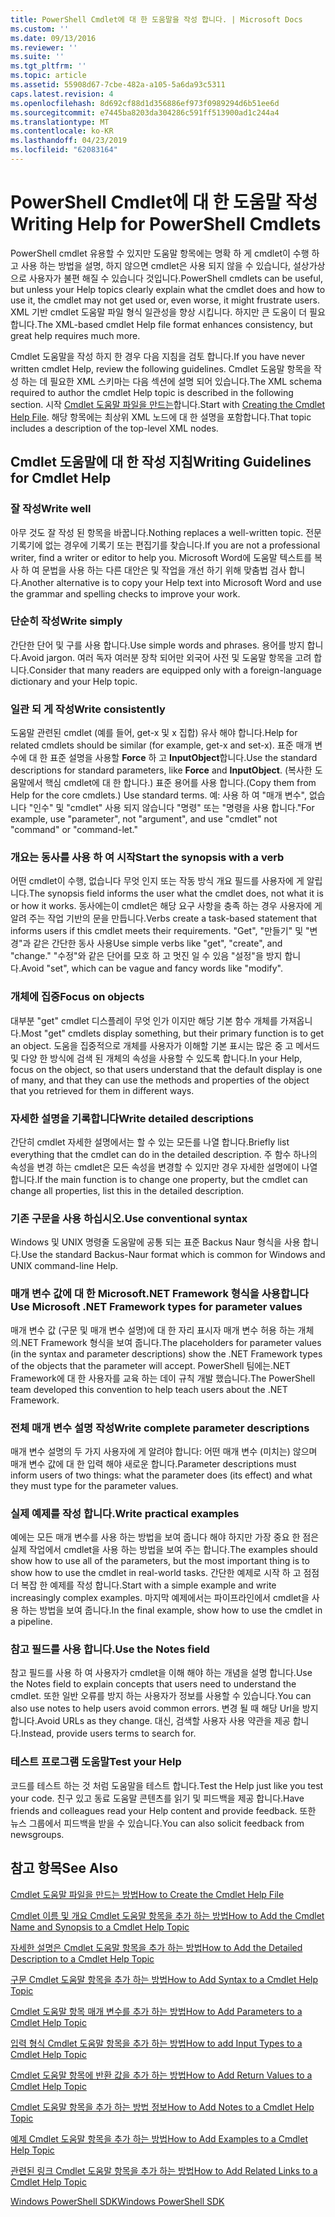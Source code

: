 ```yaml
---
title: PowerShell Cmdlet에 대 한 도움말을 작성 합니다. | Microsoft Docs
ms.custom: ''
ms.date: 09/13/2016
ms.reviewer: ''
ms.suite: ''
ms.tgt_pltfrm: ''
ms.topic: article
ms.assetid: 55908d67-7cbe-482a-a105-5a6da93c5311
caps.latest.revision: 4
ms.openlocfilehash: 8d692cf88d1d356886ef973f0989294d6b51ee6d
ms.sourcegitcommit: e7445ba8203da304286c591ff513900ad1c244a4
ms.translationtype: MT
ms.contentlocale: ko-KR
ms.lasthandoff: 04/23/2019
ms.locfileid: "62083164"
---
```

# <a name="writing-help-for-powershell-cmdlets"></a><span data-ttu-id="f9a56-102">PowerShell Cmdlet에 대 한 도움말 작성</span><span class="sxs-lookup"><span data-stu-id="f9a56-102">Writing Help for PowerShell Cmdlets</span></span>

<span data-ttu-id="f9a56-103">PowerShell cmdlet 유용할 수 있지만 도움말 항목에는 명확 하 게 cmdlet이 수행 하 고 사용 하는 방법을 설명, 하지 않으면 cmdlet은 사용 되지 않을 수 있습니다, 설상가상으로 사용자가 불편 해질 수 있습니다 것입니다.</span><span class="sxs-lookup"><span data-stu-id="f9a56-103">PowerShell cmdlets can be useful, but unless your Help topics clearly explain what the cmdlet does and how to use it, the cmdlet may not get used or, even worse, it might frustrate users.</span></span>
<span data-ttu-id="f9a56-104">XML 기반 cmdlet 도움말 파일 형식 일관성을 향상 시킵니다. 하지만 큰 도움이 더 필요 합니다.</span><span class="sxs-lookup"><span data-stu-id="f9a56-104">The XML-based cmdlet Help file format enhances consistency, but great help requires much more.</span></span>

<span data-ttu-id="f9a56-105">Cmdlet 도움말을 작성 하지 한 경우 다음 지침을 검토 합니다.</span><span class="sxs-lookup"><span data-stu-id="f9a56-105">If you have never written cmdlet Help, review the following guidelines.</span></span>
<span data-ttu-id="f9a56-106">Cmdlet 도움말 항목을 작성 하는 데 필요한 XML 스키마는 다음 섹션에 설명 되어 있습니다.</span><span class="sxs-lookup"><span data-stu-id="f9a56-106">The XML schema required to author the cmdlet Help topic is described in the following section.</span></span>
<span data-ttu-id="f9a56-107">시작 [Cmdlet 도움말 파일을 만드는](./how-to-create-the-cmdlet-help-file.md)합니다.</span><span class="sxs-lookup"><span data-stu-id="f9a56-107">Start with [Creating the Cmdlet Help File](./how-to-create-the-cmdlet-help-file.md).</span></span>
<span data-ttu-id="f9a56-108">해당 항목에는 최상위 XML 노드에 대 한 설명을 포함합니다.</span><span class="sxs-lookup"><span data-stu-id="f9a56-108">That topic includes a description of the top-level XML nodes.</span></span>

## <a name="writing-guidelines-for-cmdlet-help"></a><span data-ttu-id="f9a56-109">Cmdlet 도움말에 대 한 작성 지침</span><span class="sxs-lookup"><span data-stu-id="f9a56-109">Writing Guidelines for Cmdlet Help</span></span>

### <a name="write-well"></a><span data-ttu-id="f9a56-110">잘 작성</span><span class="sxs-lookup"><span data-stu-id="f9a56-110">Write well</span></span>
<span data-ttu-id="f9a56-111">아무 것도 잘 작성 된 항목을 바꿉니다.</span><span class="sxs-lookup"><span data-stu-id="f9a56-111">Nothing replaces a well-written topic.</span></span>
<span data-ttu-id="f9a56-112">전문 기록기에 없는 경우에 기록기 또는 편집기를 찾습니다.</span><span class="sxs-lookup"><span data-stu-id="f9a56-112">If you are not a professional writer, find a writer or editor to help you.</span></span>
<span data-ttu-id="f9a56-113">Microsoft Word에 도움말 텍스트를 복사 하 여 문법을 사용 하는 다른 대안은 및 작업을 개선 하기 위해 맞춤법 검사 합니다.</span><span class="sxs-lookup"><span data-stu-id="f9a56-113">Another alternative is to copy your Help text into Microsoft Word and use the grammar and spelling checks to improve your work.</span></span>

### <a name="write-simply"></a><span data-ttu-id="f9a56-114">단순히 작성</span><span class="sxs-lookup"><span data-stu-id="f9a56-114">Write simply</span></span>
<span data-ttu-id="f9a56-115">간단한 단어 및 구를 사용 합니다.</span><span class="sxs-lookup"><span data-stu-id="f9a56-115">Use simple words and phrases.</span></span>
<span data-ttu-id="f9a56-116">용어를 방지 합니다.</span><span class="sxs-lookup"><span data-stu-id="f9a56-116">Avoid jargon.</span></span>
<span data-ttu-id="f9a56-117">여러 독자 여러분 장착 되어만 외국어 사전 및 도움말 항목을 고려 합니다.</span><span class="sxs-lookup"><span data-stu-id="f9a56-117">Consider that many readers are equipped only with a foreign-language dictionary and your Help topic.</span></span>

### <a name="write-consistently"></a><span data-ttu-id="f9a56-118">일관 되 게 작성</span><span class="sxs-lookup"><span data-stu-id="f9a56-118">Write consistently</span></span>
<span data-ttu-id="f9a56-119">도움말 관련된 cmdlet (예를 들어, get-x 및 x 집합) 유사 해야 합니다.</span><span class="sxs-lookup"><span data-stu-id="f9a56-119">Help for related cmdlets should be similar (for example, get-x and set-x).</span></span>
<span data-ttu-id="f9a56-120">표준 매개 변수에 대 한 표준 설명을 사용할 **Force** 하 고 **InputObject**합니다.</span><span class="sxs-lookup"><span data-stu-id="f9a56-120">Use the standard descriptions for standard parameters, like **Force** and **InputObject**.</span></span>
<span data-ttu-id="f9a56-121">(복사한 도움말에서 핵심 cmdlet에 대 한 합니다.) 표준 용어를 사용 합니다.</span><span class="sxs-lookup"><span data-stu-id="f9a56-121">(Copy them from Help for the core cmdlets.) Use standard terms.</span></span>
<span data-ttu-id="f9a56-122">예: 사용 하 여 "매개 변수", 없습니다 "인수" 및 "cmdlet" 사용 되지 않습니다 "명령" 또는 "명령을 사용 합니다."</span><span class="sxs-lookup"><span data-stu-id="f9a56-122">For example, use "parameter", not "argument", and use "cmdlet" not "command" or "command-let."</span></span>

### <a name="start-the-synopsis-with-a-verb"></a><span data-ttu-id="f9a56-123">개요는 동사를 사용 하 여 시작</span><span class="sxs-lookup"><span data-stu-id="f9a56-123">Start the synopsis with a verb</span></span>
<span data-ttu-id="f9a56-124">어떤 cmdlet이 수행, 없습니다 무엇 인지 또는 작동 방식 개요 필드를 사용자에 게 알립니다.</span><span class="sxs-lookup"><span data-stu-id="f9a56-124">The synopsis field informs the user what the cmdlet does, not what it is or how it works.</span></span>
<span data-ttu-id="f9a56-125">동사에는이 cmdlet은 해당 요구 사항을 충족 하는 경우 사용자에 게 알려 주는 작업 기반의 문을 만듭니다.</span><span class="sxs-lookup"><span data-stu-id="f9a56-125">Verbs create a task-based statement that informs users if this cmdlet meets their requirements.</span></span>
<span data-ttu-id="f9a56-126">"Get", "만들기" 및 "변경"과 같은 간단한 동사 사용</span><span class="sxs-lookup"><span data-stu-id="f9a56-126">Use simple verbs like "get", "create", and "change."</span></span>
<span data-ttu-id="f9a56-127">"수정"와 같은 단어를 모호 하 고 멋진 일 수 있음 "설정"을 방지 합니다.</span><span class="sxs-lookup"><span data-stu-id="f9a56-127">Avoid "set", which can be vague and fancy words like "modify".</span></span>

### <a name="focus-on-objects"></a><span data-ttu-id="f9a56-128">개체에 집중</span><span class="sxs-lookup"><span data-stu-id="f9a56-128">Focus on objects</span></span>
<span data-ttu-id="f9a56-129">대부분 "get" cmdlet 디스플레이 무엇 인가 이지만 해당 기본 함수 개체를 가져옵니다.</span><span class="sxs-lookup"><span data-stu-id="f9a56-129">Most "get" cmdlets display something, but their primary function is to get an object.</span></span>
<span data-ttu-id="f9a56-130">도움을 집중적으로 개체를 사용자가 이해할 기본 표시는 많은 중 고 메서드 및 다양 한 방식에 검색 된 개체의 속성을 사용할 수 있도록 합니다.</span><span class="sxs-lookup"><span data-stu-id="f9a56-130">In your Help, focus on the object, so that users understand that the default display is one of many, and that they can use the methods and properties of the object that you retrieved for them in different ways.</span></span>

### <a name="write-detailed-descriptions"></a><span data-ttu-id="f9a56-131">자세한 설명을 기록합니다</span><span class="sxs-lookup"><span data-stu-id="f9a56-131">Write detailed descriptions</span></span>
<span data-ttu-id="f9a56-132">간단히 cmdlet 자세한 설명에서는 할 수 있는 모든를 나열 합니다.</span><span class="sxs-lookup"><span data-stu-id="f9a56-132">Briefly list everything that the cmdlet can do in the detailed description.</span></span>
<span data-ttu-id="f9a56-133">주 함수 하나의 속성을 변경 하는 cmdlet은 모든 속성을 변경할 수 있지만 경우 자세한 설명에이 나열 합니다.</span><span class="sxs-lookup"><span data-stu-id="f9a56-133">If the main function is to change one property, but the cmdlet can change all properties, list this in the detailed description.</span></span>

### <a name="use-conventional-syntax"></a><span data-ttu-id="f9a56-134">기존 구문을 사용 하십시오.</span><span class="sxs-lookup"><span data-stu-id="f9a56-134">Use conventional syntax</span></span>
<span data-ttu-id="f9a56-135">Windows 및 UNIX 명령줄 도움말에 공통 되는 표준 Backus Naur 형식을 사용 합니다.</span><span class="sxs-lookup"><span data-stu-id="f9a56-135">Use the standard Backus-Naur format which is common for Windows and UNIX command-line Help.</span></span>

### <a name="use-microsoft-net-framework-types-for-parameter-values"></a><span data-ttu-id="f9a56-136">매개 변수 값에 대 한 Microsoft.NET Framework 형식을 사용합니다</span><span class="sxs-lookup"><span data-stu-id="f9a56-136">Use Microsoft .NET Framework types for parameter values</span></span>
<span data-ttu-id="f9a56-137">매개 변수 값 (구문 및 매개 변수 설명)에 대 한 자리 표시자 매개 변수 허용 하는 개체의.NET Framework 형식을 보여 줍니다.</span><span class="sxs-lookup"><span data-stu-id="f9a56-137">The placeholders for parameter values (in the syntax and parameter descriptions) show the .NET Framework types of the objects that the parameter will accept.</span></span>
<span data-ttu-id="f9a56-138">PowerShell 팀에는.NET Framework에 대 한 사용자를 교육 하는 데이 규칙 개발 했습니다.</span><span class="sxs-lookup"><span data-stu-id="f9a56-138">The PowerShell team developed this convention to help teach users about the .NET Framework.</span></span>

### <a name="write-complete-parameter-descriptions"></a><span data-ttu-id="f9a56-139">전체 매개 변수 설명 작성</span><span class="sxs-lookup"><span data-stu-id="f9a56-139">Write complete parameter descriptions</span></span>
<span data-ttu-id="f9a56-140">매개 변수 설명의 두 가지 사용자에 게 알려야 합니다: 어떤 매개 변수 (미치는) 않으며 매개 변수 값에 대 한 입력 해야 새로운 합니다.</span><span class="sxs-lookup"><span data-stu-id="f9a56-140">Parameter descriptions must inform users of two things: what the parameter does (its effect) and what they must type for the parameter values.</span></span>

### <a name="write-practical-examples"></a><span data-ttu-id="f9a56-141">실제 예제를 작성 합니다.</span><span class="sxs-lookup"><span data-stu-id="f9a56-141">Write practical examples</span></span>
<span data-ttu-id="f9a56-142">예에는 모든 매개 변수를 사용 하는 방법을 보여 줍니다 해야 하지만 가장 중요 한 점은 실제 작업에서 cmdlet을 사용 하는 방법을 보여 주는 합니다.</span><span class="sxs-lookup"><span data-stu-id="f9a56-142">The examples should show how to use all of the parameters, but the most important thing is to show how to use the cmdlet in real-world tasks.</span></span>
<span data-ttu-id="f9a56-143">간단한 예제로 시작 하 고 점점 더 복잡 한 예제를 작성 합니다.</span><span class="sxs-lookup"><span data-stu-id="f9a56-143">Start with a simple example and write increasingly complex examples.</span></span>
<span data-ttu-id="f9a56-144">마지막 예제에서는 파이프라인에서 cmdlet을 사용 하는 방법을 보여 줍니다.</span><span class="sxs-lookup"><span data-stu-id="f9a56-144">In the final example, show how to use the cmdlet in a pipeline.</span></span>

### <a name="use-the-notes-field"></a><span data-ttu-id="f9a56-145">참고 필드를 사용 합니다.</span><span class="sxs-lookup"><span data-stu-id="f9a56-145">Use the Notes field</span></span>
<span data-ttu-id="f9a56-146">참고 필드를 사용 하 여 사용자가 cmdlet을 이해 해야 하는 개념을 설명 합니다.</span><span class="sxs-lookup"><span data-stu-id="f9a56-146">Use the Notes field to explain concepts that users need to understand the cmdlet.</span></span>
<span data-ttu-id="f9a56-147">또한 일반 오류를 방지 하는 사용자가 정보를 사용할 수 있습니다.</span><span class="sxs-lookup"><span data-stu-id="f9a56-147">You can also use notes to help users avoid common errors.</span></span>
<span data-ttu-id="f9a56-148">변경 될 때 해당 Url을 방지 합니다.</span><span class="sxs-lookup"><span data-stu-id="f9a56-148">Avoid URLs as they change.</span></span>
<span data-ttu-id="f9a56-149">대신, 검색할 사용자 사용 약관을 제공 합니다.</span><span class="sxs-lookup"><span data-stu-id="f9a56-149">Instead, provide users terms to search for.</span></span>

### <a name="test-your-help"></a><span data-ttu-id="f9a56-150">테스트 프로그램 도움말</span><span class="sxs-lookup"><span data-stu-id="f9a56-150">Test your Help</span></span>
<span data-ttu-id="f9a56-151">코드를 테스트 하는 것 처럼 도움말을 테스트 합니다.</span><span class="sxs-lookup"><span data-stu-id="f9a56-151">Test the Help just like you test your code.</span></span>
<span data-ttu-id="f9a56-152">친구 있고 동료 도움말 콘텐츠를 읽기 및 피드백을 제공 합니다.</span><span class="sxs-lookup"><span data-stu-id="f9a56-152">Have friends and colleagues read your Help content and provide feedback.</span></span>
<span data-ttu-id="f9a56-153">또한 뉴스 그룹에서 피드백을 받을 수 있습니다.</span><span class="sxs-lookup"><span data-stu-id="f9a56-153">You can also solicit feedback from newsgroups.</span></span>

## <a name="see-also"></a><span data-ttu-id="f9a56-154">참고 항목</span><span class="sxs-lookup"><span data-stu-id="f9a56-154">See Also</span></span>

 [<span data-ttu-id="f9a56-155">Cmdlet 도움말 파일을 만드는 방법</span><span class="sxs-lookup"><span data-stu-id="f9a56-155">How to Create the Cmdlet Help File</span></span>](./how-to-create-the-cmdlet-help-file.md)

 [<span data-ttu-id="f9a56-156">Cmdlet 이름 및 개요 Cmdlet 도움말 항목을 추가 하는 방법</span><span class="sxs-lookup"><span data-stu-id="f9a56-156">How to Add the Cmdlet Name and Synopsis to a Cmdlet Help Topic</span></span>](./how-to-add-the-cmdlet-name-and-synopsis-to-a-cmdlet-help-topic.md)

 [<span data-ttu-id="f9a56-157">자세한 설명은 Cmdlet 도움말 항목을 추가 하는 방법</span><span class="sxs-lookup"><span data-stu-id="f9a56-157">How to Add the Detailed Description to a Cmdlet Help Topic</span></span>](./how-to-add-a-cmdlet-description.md)

 [<span data-ttu-id="f9a56-158">구문 Cmdlet 도움말 항목을 추가 하는 방법</span><span class="sxs-lookup"><span data-stu-id="f9a56-158">How to Add Syntax to a Cmdlet Help Topic</span></span>](./how-to-add-syntax-to-a-cmdlet-help-topic.md)

 [<span data-ttu-id="f9a56-159">Cmdlet 도움말 항목 매개 변수를 추가 하는 방법</span><span class="sxs-lookup"><span data-stu-id="f9a56-159">How to Add Parameters to a Cmdlet Help Topic</span></span>](./how-to-add-parameter-information.md)

 [<span data-ttu-id="f9a56-160">입력 형식 Cmdlet 도움말 항목을 추가 하는 방법</span><span class="sxs-lookup"><span data-stu-id="f9a56-160">How to add Input Types to a Cmdlet Help Topic</span></span>](./how-to-add-input-types-to-a-cmdlet-help-topic.md)

 [<span data-ttu-id="f9a56-161">Cmdlet 도움말 항목에 반환 값을 추가 하는 방법</span><span class="sxs-lookup"><span data-stu-id="f9a56-161">How to Add Return Values to a Cmdlet Help Topic</span></span>](./how-to-add-return-values-to-a-cmdlet-help-topic.md)

 [<span data-ttu-id="f9a56-162">Cmdlet 도움말 항목을 추가 하는 방법 정보</span><span class="sxs-lookup"><span data-stu-id="f9a56-162">How to Add Notes to a Cmdlet Help Topic</span></span>](./how-to-add-notes-to-a-cmdlet-help-topic.md)

 [<span data-ttu-id="f9a56-163">예제 Cmdlet 도움말 항목을 추가 하는 방법</span><span class="sxs-lookup"><span data-stu-id="f9a56-163">How to Add Examples to a Cmdlet Help Topic</span></span>](./how-to-add-examples-to-a-cmdlet-help-topic.md)

 [<span data-ttu-id="f9a56-164">관련된 링크 Cmdlet 도움말 항목을 추가 하는 방법</span><span class="sxs-lookup"><span data-stu-id="f9a56-164">How to Add Related Links to a Cmdlet Help Topic</span></span>](./how-to-add-related-links-to-a-cmdlet-help-topic.md)

 [<span data-ttu-id="f9a56-165">Windows PowerShell SDK</span><span class="sxs-lookup"><span data-stu-id="f9a56-165">Windows PowerShell SDK</span></span>](../windows-powershell-reference.md)